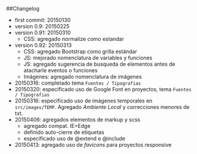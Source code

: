 ##Changelog
- first commit: 20150130
- version 0.9: 20150225
- version 0.91: 20150310
	- CSS: agregado normalize como estandar
- version 0.92: 20150313
	- 	CSS: agregado Bootstrap como grilla estándar
	-  JS: mejorado nomenclatura de variables y funciones
	-  JS: agregado sugerencia de busqueda de elementos antes de atacharle eventos o funciones
	-  Imágenes: agregado nomenclatura de imágenes
- 20150316: completado tema `Fuentes / Tipografias`
- 20150320: especificado uso de Google Font en proyectos, tema `Fuentes / Tipografias`
- 20150316: especificado uso de imágenes temporales en `src/images/TEMP`. Agregado *Ambiente Local* y correcciones menores de txt.
- 20150406: agregados elementos de markup y scss
	- agregado compat. IE=Edge
	- definido auto-cierre de etiquetas
	- especificado uso de @extend e @include
- 20150413: agregado uso de *favicons* para proyectos responsive